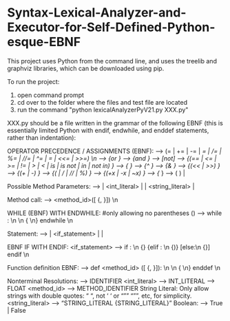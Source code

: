 # Syntax-Lexical-Analyzer-and-Executor-for-Self-Defined-Python-esque-EBNF

This project uses Python from the command line, and uses the treelib and graphviz libraries, which can be downloaded using pip.

To run the project:

1) open command prompt
2) cd over to the folder where the files and test file are located
3) run the command "python lexicalAnalyzerPyV21.py XXX.py"

XXX.py should be a file written in the grammar of the following EBNF (this is essentially limited Python with endif, endwhile, and enddef statements, rather than indentation):

OPERATOR PRECEDENCE / ASSIGNMENTS (EBNF):
<assign> --> <id> (= | += | -= | *= | /= | %= | //= | ^= | **= | <<= | >>=) <expr> \n
<expr> --> <term> {or <term>}
<term> --> <factor> {and <factor>}
<factor> --> [not] <factor2>
<factor2> --> <factor3> {(== | <= | >= | != | > | < | is | is not | in | not in) <factor3>}
<factor3> --> <factor4> { <factor4>}
<factor4> --> <factor5> {^ <factor5>}
<factor5> --> <factor6> {& <factor6>}
<factor6> --> <factor7> {(<< | >>) <factor7>}
<factor7> --> <factor8> {(+ | -) <factor8>}
<factor8> --> <factor9> {(* | / | // | %) <factor9>}
<factor9> --> <factor10> {(+x | -x | ~x) <factor10>}
<factor10> --> <factor11> {** <factor11>}
<factor11> --> ( <expr> ) | <parameter>

Possible Method Parameters:
<parameter> --> <id> |  <int_literal> | <FLOAT> | <string_literal> | <boolean>   

Method call:
<method> --> <method_id>([<parameter> {, <parameter>}]) \n

WHILE (EBNF) WITH ENDWHILE: #only allowing no parentheses () <expr>
<while> --> while <expr>: \n <statement> \n {<statement> \n}  endwhile \n

Statement: 
<statement> --> <assign> | <if_statement> | <method> | <while>
 
EBNF IF WITH ENDIF: 
<if_statement> --> if <expr>: \n <statement> {<statement>} {elif <expr>: \n <statement>  {<statement>)} [else:\n <statement> {<statement>}] endif \n

Function definition EBNF:
<define> --> def <method_id> ([<id> {, <id>}]): \n <statement> \n {<statement> \n} enddef \n

Nonterminal Resolutions:
<id> --> IDENTIFIER
<int_literal> --> INT_LITERAL
<float> --> FLOAT
<method_id> --> METHOD_IDENTIFIER
String Literal:
Only allow strings with double quotes: “ “, not ‘ ‘ or “”” “””, etc, for simplicity.
<string_literal> --> “STRING_LITERAL {STRING_LITERAL}”
Boolean:
<boolean> --> True | False
